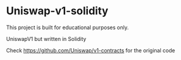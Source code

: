 # Uniswap-v1-solidity

This project is built for educational purposes only.

UniswapV1 but written in Solidity

Check https://github.com/Uniswap/v1-contracts for the original code
